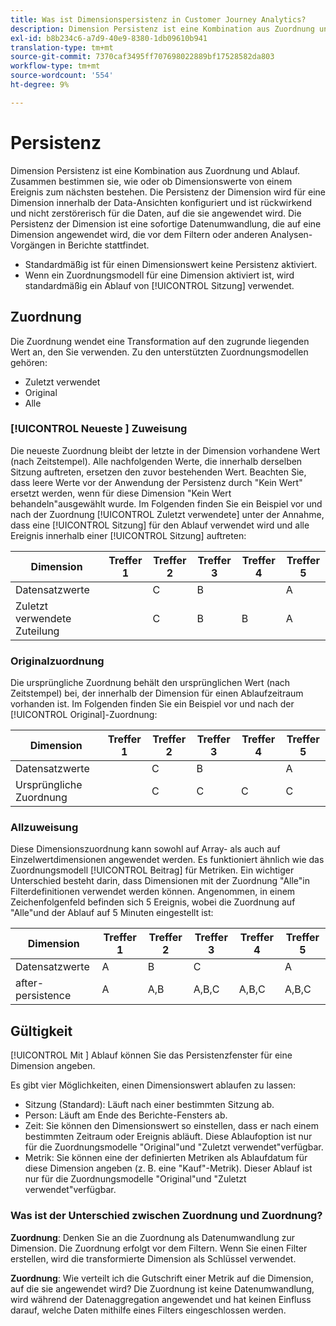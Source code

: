 ```yaml
---
title: Was ist Dimensionspersistenz in Customer Journey Analytics?
description: Dimension Persistenz ist eine Kombination aus Zuordnung und Ablauf. Zusammen bestimmen sie, wie oder ob Dimensionswerte von einem Ereignis zum nächsten bestehen.
exl-id: b8b234c6-a7d9-40e9-8380-1db09610b941
translation-type: tm+mt
source-git-commit: 7370caf3495ff707698022889bf17528582da803
workflow-type: tm+mt
source-wordcount: '554'
ht-degree: 9%

---
```


# Persistenz

Dimension Persistenz ist eine Kombination aus Zuordnung und Ablauf. Zusammen bestimmen sie, wie oder ob Dimensionswerte von einem Ereignis zum nächsten bestehen. Die Persistenz der Dimension wird für eine Dimension innerhalb der Data-Ansichten konfiguriert und ist rückwirkend und nicht zerstörerisch für die Daten, auf die sie angewendet wird. Die Persistenz der Dimension ist eine sofortige Datenumwandlung, die auf eine Dimension angewendet wird, die vor dem Filtern oder anderen Analysen-Vorgängen in Berichte stattfindet.

* Standardmäßig ist für einen Dimensionswert keine Persistenz aktiviert.
* Wenn ein Zuordnungsmodell für eine Dimension aktiviert ist, wird standardmäßig ein Ablauf von [!UICONTROL Sitzung] verwendet.

## Zuordnung

Die Zuordnung wendet eine Transformation auf den zugrunde liegenden Wert an, den Sie verwenden. Zu den unterstützten Zuordnungsmodellen gehören:

* Zuletzt verwendet
* Original
* Alle

### [!UICONTROL Neueste ] Zuweisung

Die neueste Zuordnung bleibt der letzte in der Dimension vorhandene Wert (nach Zeitstempel). Alle nachfolgenden Werte, die innerhalb derselben Sitzung auftreten, ersetzen den zuvor bestehenden Wert. Beachten Sie, dass leere Werte vor der Anwendung der Persistenz durch &quot;Kein Wert&quot; ersetzt werden, wenn für diese Dimension &quot;Kein Wert behandeln&quot;ausgewählt wurde. Im Folgenden finden Sie ein Beispiel vor und nach der Zuordnung [!UICONTROL Zuletzt verwendete] unter der Annahme, dass eine [!UICONTROL Sitzung] für den Ablauf verwendet wird und alle Ereignis innerhalb einer [!UICONTROL Sitzung] auftreten:

| Dimension | Treffer 1 | Treffer 2 | Treffer 3 | Treffer 4 | Treffer 5 |
| --- | --- | --- | --- | --- | --- |
| Datensatzwerte |  | C | B |  | A |
| Zuletzt verwendete Zuteilung |  | C | B | B | A |

###  Originalzuordnung

Die ursprüngliche Zuordnung behält den ursprünglichen Wert (nach Zeitstempel) bei, der innerhalb der Dimension für einen Ablaufzeitraum vorhanden ist. Im Folgenden finden Sie ein Beispiel vor und nach der [!UICONTROL Original]-Zuordnung:

| Dimension | Treffer 1 | Treffer 2 | Treffer 3 | Treffer 4 | Treffer 5 |
| --- | --- | --- | --- | --- | --- |
| Datensatzwerte |  | C | B |  | A |
| Ursprüngliche Zuordnung |  | C | C | C | C |

###  Allzuweisung

Diese Dimensionszuordnung kann sowohl auf Array- als auch auf Einzelwertdimensionen angewendet werden. Es funktioniert ähnlich wie das Zuordnungsmodell [!UICONTROL Beitrag] für Metriken. Ein wichtiger Unterschied besteht darin, dass Dimensionen mit der Zuordnung &quot;Alle&quot;in Filterdefinitionen verwendet werden können. Angenommen, in einem Zeichenfolgenfeld befinden sich 5 Ereignis, wobei die Zuordnung auf &quot;Alle&quot;und der Ablauf auf 5 Minuten eingestellt ist:

| Dimension | Treffer 1 | Treffer 2 | Treffer 3 | Treffer 4 | Treffer 5 |
| --- | --- | --- | --- | --- | --- |
| Datensatzwerte | A | B | C |  | A |
| after-persistence | A | A,B | A,B,C | A,B,C | A,B,C |

## Gültigkeit

[!UICONTROL Mit ] Ablauf können Sie das Persistenzfenster für eine Dimension angeben.

Es gibt vier Möglichkeiten, einen Dimensionswert ablaufen zu lassen:

* Sitzung (Standard): Läuft nach einer bestimmten Sitzung ab.
* Person: Läuft am Ende des Berichte-Fensters ab.
* Zeit: Sie können den Dimensionswert so einstellen, dass er nach einem bestimmten Zeitraum oder Ereignis abläuft. Diese Ablaufoption ist nur für die Zuordnungsmodelle &quot;Original&quot;und &quot;Zuletzt verwendet&quot;verfügbar.
* Metrik: Sie können eine der definierten Metriken als Ablaufdatum für diese Dimension angeben (z. B. eine &quot;Kauf&quot;-Metrik). Dieser Ablauf ist nur für die Zuordnungsmodelle &quot;Original&quot;und &quot;Zuletzt verwendet&quot;verfügbar.

### Was ist der Unterschied zwischen Zuordnung und Zuordnung?

**Zuordnung**: Denken Sie an die Zuordnung als Datenumwandlung zur Dimension. Die Zuordnung erfolgt vor dem Filtern. Wenn Sie einen Filter erstellen, wird die transformierte Dimension als Schlüssel verwendet.

**Zuordnung**: Wie verteilt ich die Gutschrift einer Metrik auf die Dimension, auf die sie angewendet wird? Die Zuordnung ist keine Datenumwandlung, wird während der Datenaggregation angewendet und hat keinen Einfluss darauf, welche Daten mithilfe eines Filters eingeschlossen werden.
